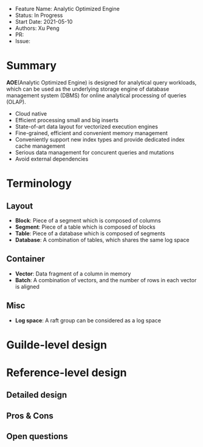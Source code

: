 - Feature Name: Analytic Optimized Engine
- Status: In Progress
- Start Date: 2021-05-10
- Authors: Xu Peng
- PR:
- Issue:

# Summary

**AOE**(Analytic Optimized Engine) is designed for analytical query workloads, which can be used as the underlying storage engine of database management system (DBMS) for online analytical processing of queries (OLAP).
- Cloud native
- Efficient processing small and big inserts
- State-of-art data layout for vectorized execution engines
- Fine-grained, efficient and convenient memory management
- Conveniently support new index types and provide dedicated index cache management
- Serious data management for concurent queries and mutations
- Avoid external dependencies

# Terminology
## Layout
- **Block**: Piece of a segment which is composed of columns
- **Segment**: Piece of a table which is composed of blocks
- **Table**: Piece of a database which is composed of segments
- **Database**: A combination of tables, which shares the same log space

## Container
- **Vector**: Data fragment of a column in memory
- **Batch**: A combination of vectors, and the number of rows in each vector is aligned

## Misc
- **Log space**: A raft group can be considered as a log space

# Guilde-level design

# Reference-level design

## Detailed design

## Pros & Cons

## Open questions
